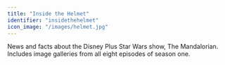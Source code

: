 ```yaml
---
title: "Inside the Helmet"
identifier: "insidethehelmet"
icon_image: "/images/helmet.jpg"
---
```

News and facts about the Disney Plus Star Wars show, The Mandalorian.  Includes image galleries from all eight episodes of season one.